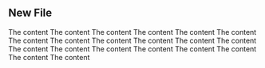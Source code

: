 ## New File

The content
The content
The content
The content
The content
The content
The content
The content
The content
The content
The content
The content
The content
The content
The content
The content
The content
The content
The content
The content
